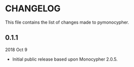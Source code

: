 
# CHANGELOG

This file contains the list of changes made to pymonocypher.


## 0.1.1

2018 Oct 9

*   Initial public release based upon Monocypher 2.0.5.
